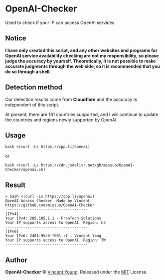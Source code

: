 # OpenAI-Checker
Used to check if your IP can access OpenAI services.

## Notice
**I have only created this script, and any other websites and programs for OpenAI service availability checking are not my responsibility, so please judge the accuracy by yourself. Theoretically, it is not possible to make accurate judgments through the web side, so it is recommended that you do so through a shell.**

## Detection method
Our detection results come from **Cloudflare** and the accuracy is independent of this script.   

At present, there are 161 countries supported, and I will continue to update the countries and regions newly supported by OpenAI.

## Usage
```shell
bash <(curl -Ls https://cpp.li/openai)
```
or
```shell
bash <(curl -Ls https://cdn.jsdelivr.net/gh/missuo/OpenAI-Checker/openai.sh)
```
## Result
```
> bash <(curl -Ls https://cpp.li/openai)
OpenAI Access Checker. Made by Vincent
https://github.com/missuo/OpenAI-Checker
-------------------------------------
[IPv4]
Your IPv4: 205.185.1.1 - FranTech Solutions
Your IP supports access to OpenAI. Region: US
-------------------------------------
[IPv6]
Your IPv6: 2401:95c0:f001::1 - Vincent Yang
Your IP supports access to OpenAI. Region: TW
-------------------------------------
```

## Author
**OpenAI-Checker** © [Vincent Young](https://github.com/missuo), Released under the [MIT](./LICENSE) License.<br>
